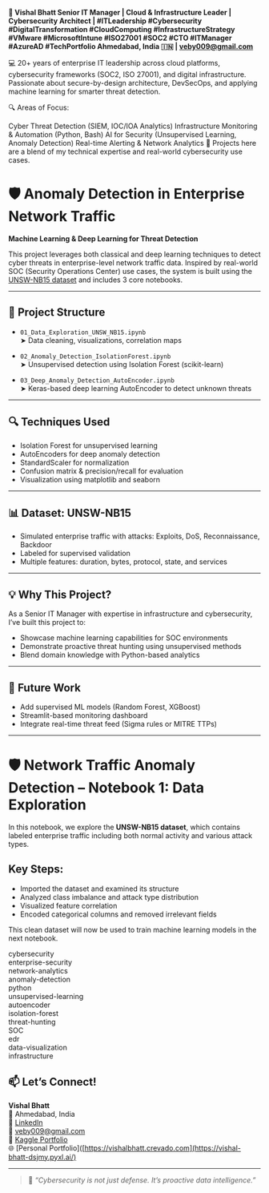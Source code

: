 **🔐 Vishal Bhatt
Senior IT Manager | Cloud & Infrastructure Leader | Cybersecurity Architect | #ITLeadership #Cybersecurity #DigitalTransformation #CloudComputing #InfrastructureStrategy #VMware #MicrosoftIntune #ISO27001 #SOC2 #CTO #ITManager #AzureAD #TechPortfolio
Ahmedabad, India 🇮🇳 | veby009@gmail.com**

💻 20+ years of enterprise IT leadership across cloud platforms, cybersecurity frameworks (SOC2, ISO 27001), and digital infrastructure. Passionate about secure-by-design architecture, DevSecOps, and applying machine learning for smarter threat detection.

🔍 Areas of Focus:

Cyber Threat Detection (SIEM, IOC/IOA Analytics)
Infrastructure Monitoring & Automation (Python, Bash)
AI for Security (Unsupervised Learning, Anomaly Detection)
Real-time Alerting & Network Analytics
🔗 Projects here are a blend of my technical expertise and real-world cybersecurity use cases.


# 🛡️ Anomaly Detection in Enterprise Network Traffic  
**Machine Learning & Deep Learning for Threat Detection**

This project leverages both classical and deep learning techniques to detect cyber threats in enterprise-level network traffic data. Inspired by real-world SOC (Security Operations Center) use cases, the system is built using the [UNSW-NB15 dataset](https://www.kaggle.com/datasets/mrwellsdavid/unsw-nb15) and includes 3 core notebooks.

---

## 📂 Project Structure

- `01_Data_Exploration_UNSW_NB15.ipynb`  
  ➤ Data cleaning, visualizations, correlation maps

- `02_Anomaly_Detection_IsolationForest.ipynb`  
  ➤ Unsupervised detection using Isolation Forest (scikit-learn)

- `03_Deep_Anomaly_Detection_AutoEncoder.ipynb`  
  ➤ Keras-based deep learning AutoEncoder to detect unknown threats

---

## 🔍 Techniques Used
- Isolation Forest for unsupervised learning
- AutoEncoders for deep anomaly detection
- StandardScaler for normalization
- Confusion matrix & precision/recall for evaluation
- Visualization using matplotlib and seaborn

---

## 📊 Dataset: UNSW-NB15
- Simulated enterprise traffic with attacks: Exploits, DoS, Reconnaissance, Backdoor
- Labeled for supervised validation
- Multiple features: duration, bytes, protocol, state, and services

---

## 💡 Why This Project?
As a Senior IT Manager with expertise in infrastructure and cybersecurity, I’ve built this project to:
- Showcase machine learning capabilities for SOC environments
- Demonstrate proactive threat hunting using unsupervised methods
- Blend domain knowledge with Python-based analytics

---

## 🧠 Future Work
- Add supervised ML models (Random Forest, XGBoost)
- Streamlit-based monitoring dashboard
- Integrate real-time threat feed (Sigma rules or MITRE TTPs)

---

# 🛡️ Network Traffic Anomaly Detection – Notebook 1: Data Exploration

In this notebook, we explore the **UNSW-NB15 dataset**, which contains labeled enterprise traffic including both normal activity and various attack types.

## Key Steps:
- Imported the dataset and examined its structure
- Analyzed class imbalance and attack type distribution
- Visualized feature correlation
- Encoded categorical columns and removed irrelevant fields

This clean dataset will now be used to train machine learning models in the next notebook.

cybersecurity  
enterprise-security  
network-analytics  
anomaly-detection  
python  
unsupervised-learning  
autoencoder  
isolation-forest  
threat-hunting  
SOC  
edr  
data-visualization  
infrastructure


## 📫 Let’s Connect!
**Vishal Bhatt**  
📍 Ahmedabad, India  
🔗 [LinkedIn](https://www.linkedin.com/in/vishal-bhatt-b0306718)  
📧 veby009@gmail.com  
📁 [Kaggle Portfolio](https://www.kaggle.com/veby009)  
🌐 [Personal Portfolio]([https://vishalbhatt.crevado.com](https://vishal-bhatt-dsjmy.pyxl.ai/)

---

> 💬 _“Cybersecurity is not just defense. It’s proactive data intelligence.”_



